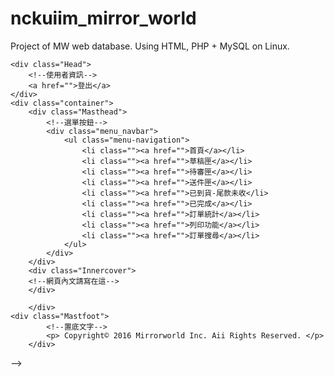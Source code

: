 # nckuiim_mirror_world
Project of MW web database.
Using HTML, PHP + MySQL on Linux.

<!--

網頁統一格式

<!DOCTYPE html>
<html lang="zh-Hant">

<head>
    <meta charset=utf-8>
    <meta http-equiv=X-UA-Compatible content="IE=edge">
    <meta name=viewport content="width=device-width, initial-scale=1">
    <meta name=description content="">
    <meta name=author content="">
    <link rel=icon href=/Content/AssetsBS3/img/favicon.ico>
    <title>妙華如發訂單系統-首頁</title>
    <link href="bootstrap/css/bootstrap.min.css" rel=stylesheet>
    <link href="normalize.css" rel=stylesheet>
    <link href="" rel=stylesheet> /*引號內寫所引用之css檔之位置與name*/
    <script src="bootstrap/js/bootstrap.min.js"></script>
</head>
<body>
    <!--標頭包含使用者資訊以及選單按鈕-->
    <div class="Head">
        <!--使用者資訊-->
        <a href="">登出</a>
    </div>
    <div class="container">
        <div class="Masthead">
            <!--選單按鈕-->
            <div class="menu_navbar">
                <ul class="menu-navigation">
                    <li class=""><a href="">首頁</a></li>
                    <li class=""><a href="">草稿匣</a></li>
                    <li class=""><a href="">待審匣</a></li>
                    <li class=""><a href="">送件匣</a></li>
                    <li class=""><a href="">已到貨-尾款未收</li>
					<li class=""><a href="">已完成</a></li>
                    <li class=""><a href="">訂單統計</a></li>
                    <li class=""><a href="">列印功能</a></li>
                    <li class=""><a href="">訂單搜尋</a></li>
                </ul>
            </div>
        </div>
        <div class="Innercover">
        <!--網頁內文請寫在這-->
        </div>
        
        </div>
    <div class="Mastfoot">
            <!--置底文字-->
            <p> Copyright© 2016 Mirrorworld Inc. Aii Rights Reserved. </p>
        </div>
</body>
<script src="http://code.jquery.com/jquery.js"></script>

</html>
-->

<!--
以下為CSS的部分
/*基本架構*/

* {
	font-size: 12px;
}
html,body{
	width:100%;
	height:100%;
	text-align: left;
}

body {
	flex-direction: column;
	font-family: 標楷體;
	overflow-x: hidden;
}

/*body內的部分*/
.Head {
	position: fixed;
	width: 100%;
	height: 20px;
	text-align: right;
	margin:0px 5px 0px 5px;
}
.Head a{
	padding-right: 20px;
}

.container{
	display: flex;
	height:100%;
	width:990px;
	align-items: flex-start;
	flex-direction: column;
	justify-content: center;

}

.Masthead {
	top: 21px;
	position: fixed;	
	width: 100%;
	height: 53px;

	
}


.Masthead div{
	font-family: 新細明體;
}

.menu_navbar{
	height:53px;
	width: 990px;
}
.Innercover {
	width: 100%;
}

ul li{
	display: inline;
}
/*請將css內容寫在其下之範圍內*/


/*請將css內容寫在其上之範圍內*/

/*Mastfoot*/
.Mastfoot{
    position: fixed;
    bottom:0px;
    background-color: #222;
    width: 100%;
    color:#FFFFFF;
    text-align: center;

}

.Mastfoot p {
	text-align: center; 
	font-family: arial;
	color:#ffffff;
}
-->
